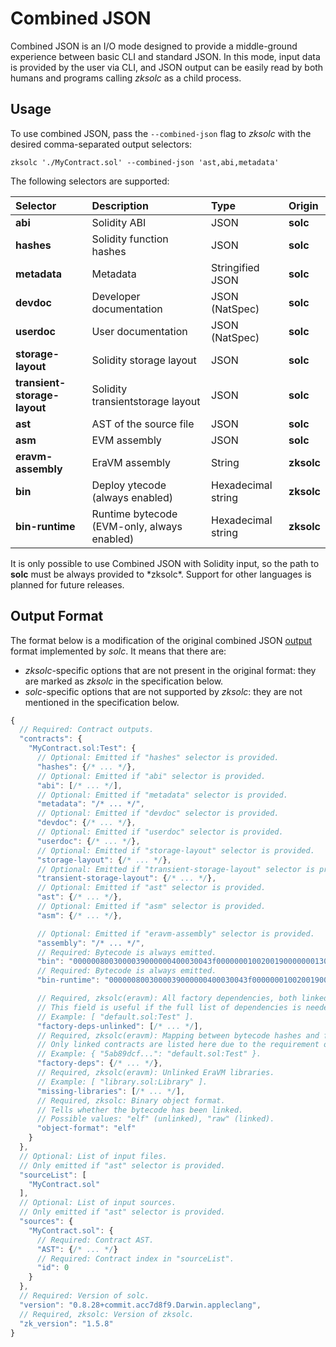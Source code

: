 # Combined JSON

Combined JSON is an I/O mode designed to provide a middle-ground experience between basic CLI and standard JSON. In this mode, input data is provided by the user via CLI, and JSON output can be easily read by both humans and programs calling *zksolc* as a child process.



## Usage

To use combined JSON, pass the `--combined-json` flag to *zksolc* with the desired comma-separated output selectors:

```shell
zksolc './MyContract.sol' --combined-json 'ast,abi,metadata'
```

The following selectors are supported:

|         Selector              |                 Description                 |            Type           |   Origin   |
|:------------------------------|:--------------------------------------------|:--------------------------|:-----------|
| **abi**                       | Solidity ABI                                | JSON                      |  **solc**  |
| **hashes**                    | Solidity function hashes                    | JSON                      |  **solc**  |
| **metadata**                  | Metadata                                    | Stringified JSON          |  **solc**  |
| **devdoc**                    | Developer documentation                     | JSON (NatSpec)            |  **solc**  |
| **userdoc**                   | User documentation                          | JSON (NatSpec)            |  **solc**  |
| **storage-layout**            | Solidity storage layout                     | JSON                      |  **solc**  |
| **transient-storage-layout**  | Solidity transientstorage layout            | JSON                      |  **solc**  |
| **ast**                       | AST of the source file                      | JSON                      |  **solc**  |
| **asm**                       | EVM assembly                                | JSON                      |  **solc**  |
| **eravm-assembly**            | EraVM assembly                              | String                    | **zksolc** |
| **bin**                       | Deploy ytecode (always enabled)             | Hexadecimal string        | **zksolc** |
| **bin-runtime**               | Runtime bytecode (EVM-only, always enabled) | Hexadecimal string        | **zksolc** |

<div class="warning">
It is only possible to use Combined JSON with Solidity input, so the path to <b>solc</b> must be always provided to *zksolc*.
Support for other languages is planned for future releases.
</div>



## Output Format

The format below is a modification of the original combined JSON [output](https://docs.soliditylang.org/en/latest/using-the-compiler.html#output-description) format implemented by *solc*. It means that there are:
- *zksolc*-specific options that are not present in the original format: they are marked as *zksolc* in the specification below.
- *solc*-specific options that are not supported by *zksolc*: they are not mentioned in the specification below.

```javascript
{
  // Required: Contract outputs.
  "contracts": {
    "MyContract.sol:Test": {
      // Optional: Emitted if "hashes" selector is provided.
      "hashes": {/* ... */},
      // Optional: Emitted if "abi" selector is provided.
      "abi": [/* ... */],
      // Optional: Emitted if "metadata" selector is provided.
      "metadata": "/* ... */",
      // Optional: Emitted if "devdoc" selector is provided.
      "devdoc": {/* ... */},
      // Optional: Emitted if "userdoc" selector is provided.
      "userdoc": {/* ... */},
      // Optional: Emitted if "storage-layout" selector is provided.
      "storage-layout": {/* ... */},
      // Optional: Emitted if "transient-storage-layout" selector is provided.
      "transient-storage-layout": {/* ... */},
      // Optional: Emitted if "ast" selector is provided.
      "ast": {/* ... */},
      // Optional: Emitted if "asm" selector is provided.
      "asm": {/* ... */},

      // Optional: Emitted if "eravm-assembly" selector is provided.
      "assembly": "/* ... */",
      // Required: Bytecode is always emitted.
      "bin": "0000008003000039000000400030043f0000000100200190000000130000c13d...",
      // Required: Bytecode is always emitted.
      "bin-runtime": "0000008003000039000000400030043f0000000100200190000000130000c13d...",

      // Required, zksolc(eravm): All factory dependencies, both linked and unlinked.
      // This field is useful if the full list of dependencies is needed, including those that could not have been linked yet.
      // Example: [ "default.sol:Test" ].
      "factory-deps-unlinked": [/* ... */],
      // Required, zksolc(eravm): Mapping between bytecode hashes and full contract identifiers.
      // Only linked contracts are listed here due to the requirement of bytecode hash.
      // Example: { "5ab89dcf...": "default.sol:Test" }.
      "factory-deps": {/* ... */},
      // Required, zksolc(eravm): Unlinked EraVM libraries.
      // Example: [ "library.sol:Library" ].
      "missing-libraries": [/* ... */],
      // Required, zksolc: Binary object format.
      // Tells whether the bytecode has been linked.
      // Possible values: "elf" (unlinked), "raw" (linked).
      "object-format": "elf"
    }
  },
  // Optional: List of input files.
  // Only emitted if "ast" selector is provided.
  "sourceList": [
    "MyContract.sol"
  ],
  // Optional: List of input sources.
  // Only emitted if "ast" selector is provided.
  "sources": {
    "MyContract.sol": {
      // Required: Contract AST.
      "AST": {/* ... */}
      // Required: Contract index in "sourceList".
      "id": 0
    }
  },
  // Required: Version of solc.
  "version": "0.8.28+commit.acc7d8f9.Darwin.appleclang",
  // Required, zksolc: Version of zksolc.
  "zk_version": "1.5.8"
}
```